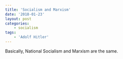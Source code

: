 ```yaml
---
title: 'Socialism and Marxism'
date: '2018-01-23'
layout: post
categories:
    - socialism
tags:
    - 'Adolf Hitler'
---
```


Basically, National Socialism and Marxism are the same.